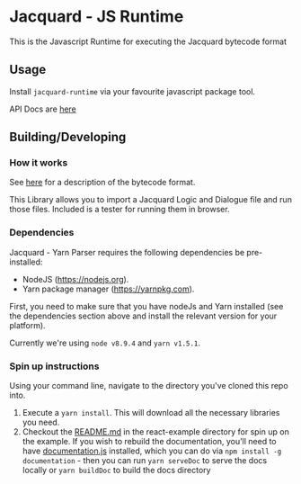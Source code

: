 # Jacquard - JS Runtime

This is the Javascript Runtime for executing the Jacquard bytecode format
 
## Usage

Install `jacquard-runtime` via your favourite javascript package tool.

API Docs are [here](https://stirfirestudios.github.io/Jacquard-js-Runtime/)

## Building/Developing

### How it works

See [here](https://github.com/StirfireStudios/Jacquard-YarnCompiler/blob/master/README.md) for a description of the bytecode format.

This Library allows you to import a Jacquard Logic and Dialogue file and run those files. Included is a tester for running them in browser.

### Dependencies

Jacquard - Yarn Parser requires the following dependencies be pre-installed:

* NodeJS (https://nodejs.org).
* Yarn package manager (https://yarnpkg.com).

First, you need to make sure that you have nodeJs and Yarn installed (see the dependencies section above and install the relevant version for your platform).

Currently we're using `node v8.9.4` and `yarn v1.5.1`.

### Spin up instructions

Using your command line, navigate to the directory you've cloned this repo into.

  1. Execute a `yarn install`. This will download all the necessary libraries you need.
  2. Checkout the [README.md](react-example/README.md) in the react-example directory for spin up on the example.
If you wish to rebuild the documentation, you'll need to have [documentation.js](http://documentation.js.org/) installed, which you can do via `npm install -g documentation` - then you can run `yarn serveDoc` to serve the docs locally or `yarn buildDoc` to build the docs directory
